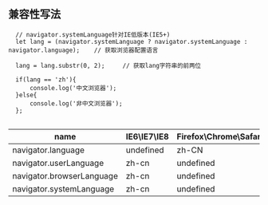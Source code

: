 ## 兼容性写法
```
  // navigator.systemLanguage针对IE低版本(IE5+)
  let lang = (navigator.systemLanguage ? navigator.systemLanguage : navigator.language);    // 获取浏览器配置语言
  
  lang = lang.substr(0, 2);     // 获取lang字符串的前两位
  
  if(lang == 'zh'){
      console.log('中文浏览器');
  }else{
      console.log('非中文浏览器');
  };
  
```

name | IE6\IE7\IE8 |  Firefox\Chrome\Safari | Opera 
-|-|-|-
navigator.language | undefined | zh-CN | zh-CN |
navigator.userLanguage | zh-cn | undefined | zh-cn |
navigator.browserLanguage | zh-cn | undefined | zh-cn |
navigator.systemLanguage | zh-cn | undefined | undefined |
